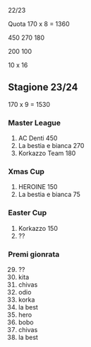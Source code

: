 22/23

Quota 170 x 8 = 1360

450
270
180

200
100 

10 x 16



## Stagione 23/24

170 x 9 = 1530

### Master League

1. AC Denti 450
2. La bestia e bianca 270
3. Korkazzo Team 180

### Xmas Cup

1. HEROINE 150
2. La bestia e bianca 75

### Easter Cup

1. Korkazzo 150
2. ??

### Premi gionrata

29. ??      
30. kita
31. chivas
32. odio
33. korka
34. la best
35. hero
36. bobo
37. chivas
38. la best

